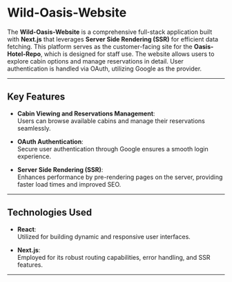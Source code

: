 # Wild-Oasis-Website

The **Wild-Oasis-Website** is a comprehensive full-stack application built with **Next.js** that leverages **Server Side Rendering (SSR)** for efficient data fetching. This platform serves as the customer-facing site for the **Oasis-Hotel-Repo**, which is designed for staff use. The website allows users to explore cabin options and manage reservations in detail. User authentication is handled via OAuth, utilizing Google as the provider.

---

## Key Features

- **Cabin Viewing and Reservations Management**:  
  Users can browse available cabins and manage their reservations seamlessly.

- **OAuth Authentication**:  
  Secure user authentication through Google ensures a smooth login experience.

- **Server Side Rendering (SSR)**:  
  Enhances performance by pre-rendering pages on the server, providing faster load times and improved SEO.

---

## Technologies Used

- **React**:  
  Utilized for building dynamic and responsive user interfaces.

- **Next.js**:  
  Employed for its robust routing capabilities, error handling, and SSR features.

---
